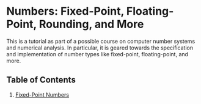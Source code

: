# Numbers: Fixed-Point, Floating-Point, Rounding, and More

This is a tutorial as part of a possible course
  on computer number systems and numerical analysis.
In particular,
  it is geared towards the specification and implementation
  of number types like fixed-point, floating-point, and more.

## Table of Contents

1. [Fixed-Point Numbers](./docs/01-fixed.md)  
